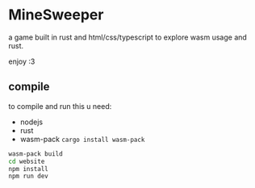 # MineSweeper

a game built in rust and html/css/typescript to explore wasm usage and rust.

enjoy :3

## compile

to compile and run this u need:

- nodejs
- rust
- wasm-pack `cargo install wasm-pack`

```bash
wasm-pack build
cd website
npm install
npm run dev
```
